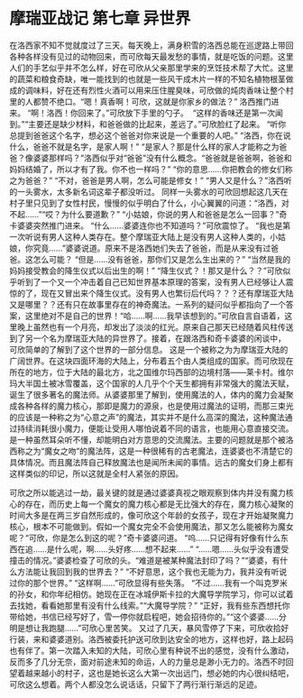# 摩瑞亚战记 第七章 异世界

在洛西家不知不觉就度过了三天。每天晚上，满身积雪的洛西总能在巡逻路上带回各种各样没有见过的动物回来，而可欣每天最发愁的事情，就是吃饭的问题。这里人们的手艺似乎并不怎么样，好在可欣从父亲那里学来的烹饪技术帮了大忙。这里的蔬菜和粮食奇缺，唯一能找到的也就是一些风干成木片一样的不知名植物根茎做成的调味料，好在还有烈性火酒可以用来压住腥臭味，可欣做的炖肉香味让整个村里的人都赞不绝口。
​
“嗯！真香啊！可欣，这就是你家乡的做法？” 洛西推门进来。
​
“啊！洛西！你回来了。”可欣放下手里的勺子。
​
“这样的香味还是第一次闻到。”
​
“主要还是缺少材料，和爸爸做的比起来，差远了。”可欣脸红了起来。
​
“听你总提到爸爸这个名字，想必这个爸爸对你来说是一个重要的人吧。”
​
“洛西，你在说什么，爸爸不就是名字，是家人啊！”
​
“是家人？那是什么样的家人才能称之为爸爸？像婆婆那样吗？”洛西似乎对“爸爸”没有什么概念。
​
“爸爸就是爸爸啊，爸爸和妈妈结婚了，所以才有了我。你不也一样吗？”
​
“你的意思……你把教会的修女们称之为爸爸？”
​
“不对，爸爸是男人啊，怎么可能是修女！”
​
“男人又是什么？”洛西听的一头雾水，太多新名词这辈子都没听过。
​
同样一头雾水的可欣回想起这几天在村子里只见到了女性村民，慢慢的似乎明白了什么，小心翼翼的问道：“洛西，对不起……”
​
“哎？为什么要道歉？”
​
“小姑娘，你说的男人和爸爸是怎么一回事？”奇卡婆婆突然推门进来。
​
“什么……婆婆连你也不知道吗？”可欣震惊了。
​
“我也是第一次听说有男人这种人类存在。整个摩瑞亚大陆上是没有男人这种人类的，小姑娘，你究竟……”婆婆说道。
​
原来不是洛西她们失去了爸爸，而是从来没有过爸爸。这怎么可能？
​
“但是……没有爸爸，那你们又是怎么生出来的？”
​
“当然是我的妈妈接受教会的降生仪式以后出生的啊！”
​
“降生仪式？！那又是什么？？”可欣似乎听到了一个又一个冲击着自己已知世界基本原理的答案，没有男人已经够让人震惊的了，现在又冒出来个降生仪式。没有男人也繁衍后代吗？？？还有摩瑞亚大陆又是哪里？？还有只在故事里存在的神奇魔法。一系列的疑问似乎都指向了一个答案，这里绝对不是自己的世界！
​
“哈……啊……我早该想到的。”可欣自言自语着，这里晚上虽然也有一个月亮，却发出了淡淡的红光。原来自己那天已经随着风柱传送到了另一个名为摩瑞亚大陆的异世界了。
​
接着，在跟洛西和奇卡婆婆的闲谈中， 可欣简单的了解到了这个世界的一部分信息。
​
这是一个被称之为为摩瑞亚大陆的广阔世界。在这块四面环海的大陆上，分布着五个由人类组成的国家。而可欣现在所在的地方，位于大陆的最北方，北之国维尔玛西部的边境村落——莱卡村。维尔玛大半国土被冰雪覆盖，这个国家的人几乎个个天生都拥有非常强大的魔法天赋，诞生了很多著名的魔法师。
​
从婆婆那里了解到，使用魔法的人，体内的魔力会凝聚成各种各样的魔力核心，那即是魔力的源泉，也是使用过魔法的证明，而那三束光的应该是一种称之为“心意之声”的魔法，其实并不是什么高深的魔法，这种魔法通过持续消耗很小魔力，便能让受用人哪怕说着不同的语言，也能用心意直接交流。是一种虽然耳朵听不懂，却能明白对方意思的交流魔法。主要的问题就是那个被洛西称之为“魔女之吻”的魔法阵，这是一种很稀有的古老魔法，连婆婆也不清楚它的具体情况。而且魔法阵自己释放魔法也是闻所未闻的事情。远古的魔女们身上都有这样类似的印记，所以这就是全村人紧张的原因。

可欣之所以能逃过一劫，最关键的就是通过婆婆真视之眼观察到体内并没有魔力核心的存在，而历史上每一个魔女的魔力核心都是无比强大的存在，魔力核心凝聚的时间大多是在两三岁自然形成的，像可欣这个年龄的女孩子，现在才开始凝聚魔力核心，根本不可能做到。假如一个魔女完全不会使用魔法，那又怎么能被称为魔女呢？
​
“可欣，你是怎么到这的呢？”奇卡婆婆问道。
​
“呜……只记得有好像有什么东西在追……是什么呢，啊……头好疼……想不起来……”
​
“……嗯……头似乎没有遭受撞击的情况。”婆婆检查了可欣的头。“难道是被某种魔法封印了吗？”
​
“婆婆，有什么方法能让我回到我的世界去？”
​
“不好意思，这个我也无能为力，我并没有听说过你的那个世界。”
​
“这样啊……”可欣显得有些失落。
​
“不过……我有一个叫克罗米的孙女，和你年纪相仿。她现在正在冰城伊斯卡拉的大魔导学院学习，你可以试着去找她，看看她那里有没有什么线索。”
​
“大魔导学院？”
​
“正好，我有些东西想托你带给她，书信已经写好了，雪一停你就启程吧，她会招待你的。”
​
“这个婆婆……分明是想让我跑腿……”可欣心里苦笑。
​
又过了几天，暴风雪停了下来，可欣收拾好行装，来和婆婆道别。洛西被委托护送可欣到达安全的地方，这样也好，路上起码也有伴了。第一次踏入未知的大陆，可欣心里有种说不出的感觉，没有什么激动，反而多了几分无奈，面对前途未知的命运，人的力量总是渺小无力的。
​
洛西不时回望着越来越小的村子，这也是她长这么大第一次出远门，想必她的内心很纠结吧，可欣这么想着。两个人都没怎么说话话，只留下了两行渐行渐远的足迹。